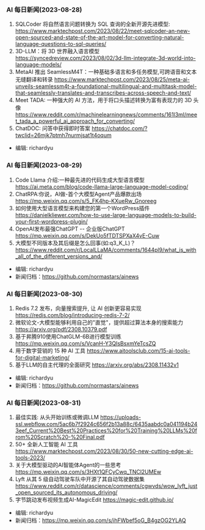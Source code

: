 ### AI 每日新闻(2023-08-28)

1. SQLCoder 将自然语言问题转换为 SQL 查询的全新开源先进模型: https://www.marktechpost.com/2023/08/22/meet-sqlcoder-an-new-open-sourced-and-state-of-the-art-model-for-converting-natural-language-questions-to-sql-queries/
2. 3D-LLM：将 3D 世界融入语言模型 https://syncedreview.com/2023/08/02/3d-llm-integrate-3d-world-into-language-models/
3. MetaAI 推出 SeamlessM4T：一种基础多语言和多任务模型,可跨语音和文本无缝翻译和转录 https://www.marktechpost.com/2023/08/25/meta-ai-unveils-seamlessm4t-a-foundational-multilingual-and-multitask-model-that-seamlessly-translates-and-transcribes-across-speech-and-text/
4. Meet TADA: 一种强大的 AI 方法，用于将口头描述转换为富有表现力的 3D 头像 https://www.reddit.com/r/machinelearningnews/comments/161l3ml/meet_tada_a_powerful_ai_approach_for_converting/
5. ChatDOC: 问答中获得即时答案 https://chatdoc.com/?twclid=26mjk7ptmh7nurmjsat1t4oqum

* 编辑: richardyu


### AI 每日新闻(2023-08-29)

1. Code Llama 介绍:一种最先进的代码生成大型语言模型 https://ai.meta.com/blog/code-llama-large-language-model-coding/
2. ChatRPA:你说，AI做-首个大模型Agent产品爆款出场 https://mp.weixin.qq.com/s/5_FK4hp-KXueRw_Gnoreeg
3. 如何使用大型语言模型来构建您的第一个WordPress插件 https://danielkliewer.com/how-to-use-large-language-models-to-build-your-first-wordpress-plugin/
4. OpenAI发布最强ChatGPT -- 企业版ChatGPT https://mp.weixin.qq.com/s/DekUo5fTDTSPXaX4vE-Cuw
5. 大模型不同版本及其后缀是怎么回事(如:q3_K_L)？https://www.reddit.com/r/LocalLLaMA/comments/1644pl9/what_is_with_all_of_the_different_versions_and/

* 编辑: richardyu
* 新闻归档：https://github.com/normastars/ainews


### AI 每日新闻(2023-08-30)

1. Redis 7.2 发布，向量搜索提升, 让 AI 创新更容易实现 https://redis.com/blog/introducing-redis-7-2/
2. 微软论文-大模型能够利用自己的"直觉"，提供超过算法本身的搜索能力 https://arxiv.org/pdf/2308.10379.pdf
3. 基于昇腾910使用ChatGLM-6B进行模型训练 https://mp.weixin.qq.com/s/VcanH-Y3QIsBsxmYeTcsZQ
4. 用于数字营销的 15 种 AI 工具 https://www.aitoolsclub.com/15-ai-tools-for-digital-marketing/
5. 基于LLM的自主代理的全面研究 https://arxiv.org/abs/2308.11432v1

* 编辑: richardyu
* 新闻归档：https://github.com/normastars/ainews

### AI 每日新闻(2023-08-31)

1. 最佳实践: 从头开始训练或微调LLM https://uploads-ssl.webflow.com/5ac6b7f2924c656f2b13a88c/6435aabdc0a041194b243eef_Current%20Best%20Practices%20for%20Training%20LLMs%20from%20Scratch%20-%20Final.pdf
2. 50+ 全新人工智能 AI 工具 https://www.marktechpost.com/2023/08/30/50-new-cutting-edge-ai-tools-2023/
3. 关于大模型驱动的AI智能体Agent的一些思考 https://mp.weixin.qq.com/s/3HXt1QFCyCwq_TNCl2UMEw
4. Lyft 从其 5 级自动驾驶车队中开源了其自动驾驶数据集 https://www.reddit.com/r/datascience/comments/cgwvds/wow_lyft_just_open_sourced_its_autonomous_driving/
5. 字节跳动发布视频生成AI-MagicEdit https://magic-edit.github.io/

* 编辑: richardyu
* 新闻归档：https://mp.weixin.qq.com/s/ihFWbef5oG_B4gzOG2YLAQ

